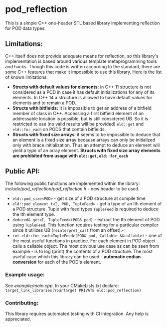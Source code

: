 # pod_reflection
This is a simple C++ one-header STL based library implementing reflection for POD data types.

## Limitations:
C++ itself does not provide adequate means for reflection, so this library's
implementation is based around various template metaprogramming tools and hacks.
Though this code is written according to the standard, there are some C++ features
that make it impossible to use this library. Here is the list of known limitations:
- **Structs with default values for elements:** in C++ 11 structure is not considered as a POD in case it has default initializations 
for any of its elements. In C++ 14 a structure is allowed to have default values for elements
  and to remain a POD.
- **Structs with bitfields:** It is impossible to get an address of a bitfield member of class in C++.
Accessing a first bitfield element of an addressable location is possible,
  but is still considered UB. So it is restricted to use (no valid results will be provided)
  `eld::get` and `eld::for_each` on PODS that contain bitfields.
- **Structs with fixed size arrays**: it seems to be impossible to deduce that an element is 
a fixed size array because arrays can only be initialized only with brace initialization. 
  Thus an attempt to deduce an element will yield a type of an array element.
  **Structs with fixed size array elements are prohibited from usage with
  `eld::get`, `eld::for_each`**



## Public API:
The following public functions are implemented within the library:
*include/pod_reflection/pod_reflection.h* - new header to be used.

- `eld::pod_size<POD>` - get size of a POD structure at compile time
- `eld::pod_element_t<I, POD, TupleFeed>` - get a type of an Ith element of a POD
structure. Tuple with feed types `TupleFeed` is required to deduce the Ith element type.
- `deduced& get<I, TupleFeed>(POD& pod)` - extract the Ith element of POD using `TupleFeed`. 
This function requires testing for a particular compiler since it utilizes UB (`reinterpret_cast` from an offset).-
- `int eld::for_each<TupleFeed>(POD& pod, Callable &&callable)` - one of the most useful
functions in practice. For each element in POD object calls a callable object. The most obvious use case
  as can be seen from example - is to log (print) the contents of a POD structure.
  The most useful case which this library can be used - **automatic endian conversion** for each
  of the POD's element.
  

### Example usage:
See *example/main.cpp*.
In your CMakeLists.txt declare: `target_link_libraries(YourTarget PRIVATE eld::pod_reflection)`


### Contributing:
This library requires automated testing with CI integration. Any help is appreciated.